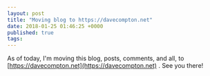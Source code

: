 ```yaml
---
layout: post
title: "Moving blog to https://davecompton.net"
date: 2018-01-25 01:46:25 +0000
published: true
tags:
---
```


As of today, I'm moving this blog, posts, comments, and all, to [https://davecompton.net](https://davecompton.net) .  See you there!
